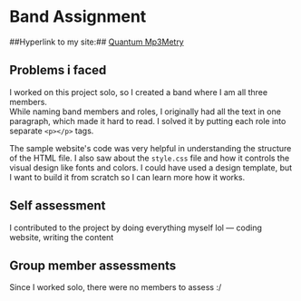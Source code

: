 # Band Assignment

##Hyperlink to my site:## 
[Quantum Mp3Metry](https://electro-matteo.github.io)

## Problems i faced 

I worked on this project solo, so I created a band where I am all three members.  
While naming band members and roles, I originally had all the text in one paragraph, which made it hard to read. I solved it by putting each role into separate `<p></p>` tags.

The sample website's code was very helpful in understanding the structure of the HTML file. I also saw about the `style.css` file and how it controls the visual design like fonts and colors. I could have used a design template, but I want to build it from scratch so I can learn more how it works.

## Self assessment

I contributed to the project by doing everything myself lol — coding website, writing the content

## Group member assessments

Since I worked solo, there were no members to assess :/